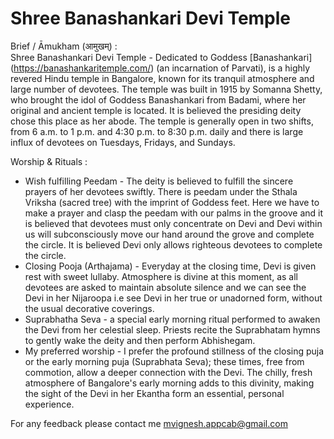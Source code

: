 # Shree Banashankari Devi Temple

Brief / Āmukham (आमुखम्) :  
Shree Banashankari Devi Temple  - Dedicated to Goddess [Banashankari] (https://banashankaritemple.com/) (an incarnation of Parvati), is a highly revered Hindu temple in Bangalore, known for its tranquil atmosphere and large number of devotees.
The temple was built in 1915 by Somanna Shetty, who brought the idol of Goddess Banashankari from Badami, where her original and ancient temple is located. It is believed the presiding deity chose this place as her abode. The temple is generally open in two shifts, from 6 a.m. to 1 p.m. and 4:30 p.m. to 8:30 p.m. daily and there is large influx of devotees on Tuesdays, Fridays, and Sundays.

Worship & Rituals :
+ Wish fulfilling Peedam - The deity is believed to fulfill the sincere prayers of her devotees swiftly. There is peedam under the Sthala Vriksha (sacred tree) with the imprint of Goddess feet. Here we have to make a prayer and clasp the peedam with our palms in the groove and it is believed that devotees must only concentrate on Devi and Devi within us will subconsciously move our hand around the grove and complete the circle. It is believed Devi only allows righteous devotees to complete the circle.
+ Closing Pooja (Arthajama) - Everyday at the closing time, Devi is given rest with sweet lullaby. Atmosphere is divine at this moment, as all devotees are asked to maintain absolute silence and we can see the Devi in her Nijaroopa i.e see Devi in her true or unadorned form, without the usual decorative coverings.
+ Suprabhatha Seva - a special early morning ritual performed to awaken the Devi from her celestial sleep. Priests recite the Suprabhatam hymns to gently wake the deity and then perform Abhishegam. 
+ My preferred worship - I prefer the profound stillness of the closing puja or the early morning puja (Suprabhata Seva); these times, free from commotion, allow a deeper connection with the Devi. The chilly, fresh atmosphere of Bangalore's early morning adds to this divinity, making the sight of the Devi in her Ekantha form an essential, personal experience.

For any feedback please contact me mvignesh.appcab@gmail.com

